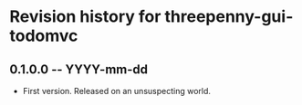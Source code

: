 # Revision history for threepenny-gui-todomvc

## 0.1.0.0 -- YYYY-mm-dd

* First version. Released on an unsuspecting world.
